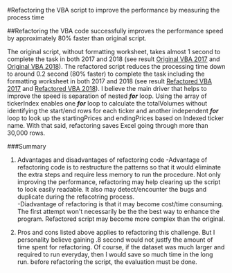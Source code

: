 #Refactoring the VBA script to improve the performance by measuring the process time 

##Refactoring the VBA code successfully improves the performance speed by approximately 80% faster than original script. 

The original script, without formatting worksheet, takes almost 1 second to complete the task in both 2017 and 2018 (see result [Original VBA 2017](https://github.com/Yunaka1269/stock-analysis/blob/master/Resources/VBA_Original_2017.png) and [Original VBA 2018](https://github.com/Yunaka1269/stock-analysis/blob/master/Resources/VBA_Original_2018.png)). The refactored script reduces the processing time down to around 0.2 second (80% faster) to complete the task including the formatting worksheet in both 2017 and 2018 (see result [Refactored VBA 2017](https://github.com/Yunaka1269/stock-analysis/blob/master/Resources/VBA_Challenge_2017.png) and [Refactored VBA 2018](https://github.com/Yunaka1269/stock-analysis/blob/master/Resources/VBA_Challenge_2018.png)). I believe the main driver that helps to improve the speed is separation of nested ***for*** loop. Using the array of tickerIndex enables one ***for*** loop to calculate the totalVolumes without identifying the start/end rows for each ticker and another independent ***for*** loop to look up the startingPrices and endingPrices based on Indexed ticker name. With that said, refactoring saves Excel going through more than 30,000 rows.   

###Summary
1. Advantages and disadvantages of refactoring code 
    -Advantage of refactoring code is to restructure the patterns so that it would eliminate the extra steps and require less memory to run the procedure. Not only improving the  performance, refactoring may help clearing up the script to look easily readable. It also may detect/encounter the bugs and duplicate during the refacotring process.     
    -Diadvantage of refactoring is that it may become cost/time consuming. The first attempt won't necessarily be the the best way to enhance the program. Refactored script may become more complex than the original.  

2. Pros and cons listed above applies to refactoring this challenge. But I personality believe gaining .8 second would not justfy the amount of time spent for refactoring.
Of course, if the dataset was much larger and required to run everyday, then I would save so much time in the long run. before refactoring the script, the evaluation must be done. 
